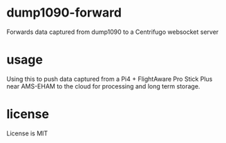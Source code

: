 # dump1090-forward
Forwards data captured from dump1090 to a Centrifugo websocket server

# usage
Using this to push data captured from a Pi4 + FlightAware Pro Stick Plus near AMS-EHAM to the cloud for processing and long term storage.

# license
License is MIT
